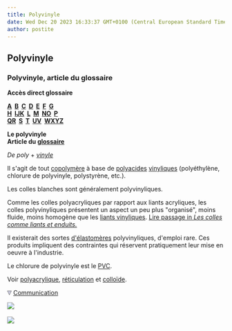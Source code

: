 ```yaml
---
title: Polyvinyle
date: Wed Dec 20 2023 16:33:37 GMT+0100 (Central European Standard Time)
author: postite
---
```


## Polyvinyle
### Polyvinyle, article du glossaire
 **Accès direct glossaire**

**[A](a.html)  [B](b.html)  [C](c.html)  [D](d.html)  [E](e.html)  [F](f.html)  [G](g.html)  
[H](h.html)  [IJK](ijk.html)  [L](l.html)  [M](m.html)  [NO](no.html)  [P](p.html)  
[QR](qr.html)  [S](s.html)  [T](t.html)  [UV](uv.html)  [WXYZ](wxyz.html)**

**Le polyvinyle  
Article du [glossaire](glossaire.html)**

_De poly_ + _[vinyle](vinylegloss.html)_

Il s'agit de tout [copolymère](polymere.html#copolymeres) à base de [polyacides](polyvinyle.html#polyacide) [vinyliques](vinylegloss.html) (polyéthylène, chlorure de polyvinyle, polystyrène, etc.).

Les colles blanches sont généralement polyvinyliques.

Comme les colles polyacryliques par rapport aux liants acryliques, les colles polyvinyliques présentent un aspect un peu plus "organisé", moins fluide, moins homogène que les [liants vinyliques](vinyle.html). [Lire passage in _Les colles comme liants et enduits._](colle.html#prises)

Il existerait des sortes [d'élastomères](elastomere.html) polyvinyliques, d'emploi rare. Ces produits impliquent des contraintes qui réservent pratiquement leur mise en oeuvre à l'industrie.

Le chlorure de polyvinyle est le [PVC](polyvinyle.html#pvc).

Voir [polyacrylique](polyacrylique.html), [réticulation](reticulation.html) et [colloïde](colloide.html).



![](images/flechebas.gif) [Communication](http://www.artrealite.com/annonceurs.htm) 

[![](https://cbonvin.fr/sites/regie.artrealite.com/visuels/campagne1.png)](index-2.html#20131014)

![](https://cbonvin.fr/sites/regie.artrealite.com/visuels/campagne2.png)